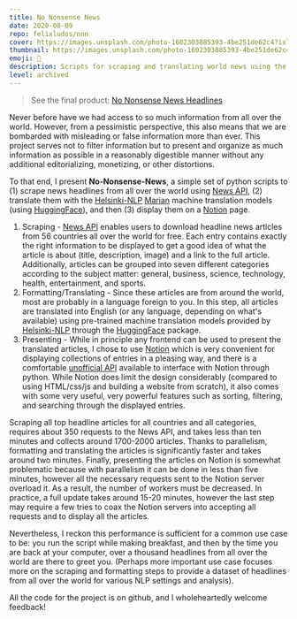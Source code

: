 ```yaml
---
title: No Nonsense News
date: 2020-08-09
repo: felixludos/nnn
cover: https://images.unsplash.com/photo-1602303885393-4be251de62c4?ixlib=rb-4.0.3&ixid=M3wxMjA3fDB8MHxwaG90by1wYWdlfHx8fGVufDB8fHx8fA%3D%3D&auto=format&fit=crop&w=1440&q=80
thumbnail: https://images.unsplash.com/photo-1602303885393-4be251de62c4?ixlib=rb-4.0.3&ixid=M3wxMjA3fDB8MHxwaG90by1wYWdlfHx8fGVufDB8fHx8fA%3D%3D&auto=format&fit=crop&w=480&q=80
emoji: 📰
description: Scripts for scraping and translating world news using the News API
level: archived
---
```


> See the final product: [No Nonsense News Headlines](http://nnn.felixludos.com)

Never before have we had access to so much information from all over the world. However, from a pessimistic perspective, this also means that we are bombarded with misleading or false information more than ever. This project serves not to filter information but to present and organize as much information as possible in a reasonably digestible manner without any additional editorializing, monetizing, or other distortions.

To that end, I present **No-Nonsense-News**, a simple set of python scripts to (1) scrape news headlines from all over the world using [News API](https://newsapi.org/), (2) translate them with the [Helsinki-NLP](https://blogs.helsinki.fi/language-technology/) [Marian](https://marian-nmt.github.io/) machine translation models (using [HuggingFace](https://huggingface.co/)), and then (3) display them on a [Notion](https://www.notion.so/) page.

1. Scraping - [News API](https://newsapi.org/) enables users to download headline news articles from 56 countries all over the world for free. Each entry contains exactly the right information to be displayed to get a good idea of what the article is about (title, description, image) and a link to the full article. Additionally, articles can be grouped into seven different categories according to the subject matter: general, business, science, technology, health, entertainment, and sports.
2. Formatting/Translating - Since these articles are from around the world, most are probably in a language foreign to you. In this step, all articles are translated into English (or any language, depending on what's available) using pre-trained machine translation models provided by [Helsinki-NLP](https://blogs.helsinki.fi/language-technology/) through the [HuggingFace](https://huggingface.co/) package.
3. Presenting - While in principle any frontend can be used to present the translated articles, I chose to use [Notion](https://www.notion.so/) which is very convenient for displaying collections of entries in a pleasing way, and there is a comfortable [unofficial API](https://github.com/jamalex/notion-py) available to interface with Notion through python. While Notion does limit the design considerably (compared to using HTML/css/js and building a website from scratch), it also comes with some very useful, very powerful features such as sorting, filtering, and searching through the displayed entries.

Scraping all top headline articles for all countries and all categories, requires about 350 requests to the News API, and takes less than ten minutes and collects around 1700-2000 articles. Thanks to parallelism, formatting and translating the articles is significantly faster and takes around two minutes. Finally, presenting the articles on Notion is somewhat problematic because with parallelism it can be done in less than five minutes, however all the necessary requests sent to the Notion server overload it. As a result, the number of workers must be decreased. In practice, a full update takes around 15-20 minutes, however the last step may require a few tries to coax the Notion servers into accepting all requests and to display all the articles.

Nevertheless, I reckon this performance is sufficient for a common use case to be: you run the script while making breakfast, and then by the time you are back at your computer, over a thousand headlines from all over the world are there to greet you. (Perhaps more important use case focuses more on the scraping and formatting steps to provide a dataset of headlines from all over the world for various NLP settings and analysis).

All the code for the project is on github, and I wholeheartedly welcome feedback!
